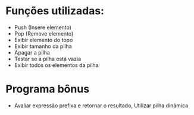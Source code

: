 # Funções utilizadas:

  - Push (Insere elemento)
  - Pop  (Remove elemento)
  - Exibir elemento do topo
  - Exibir tamanho da pilha
  - Apagar a pilha
  - Testar se a pilha está vazia
  - Exibir todos os elementos da pilha
# Programa bônus
  - Avaliar expressão prefixa e retornar o resultado, Utilizar pilha dinâmica
